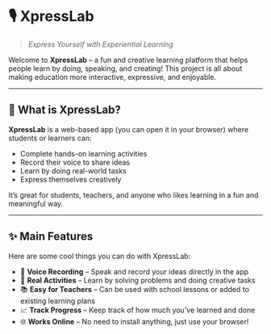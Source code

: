 # 🎙️ XpressLab

> _Express Yourself with Experiential Learning_

Welcome to **XpressLab** – a fun and creative learning platform that helps people learn by doing, speaking, and creating! This project is all about making education more interactive, expressive, and enjoyable.

---

## 🌟 What is XpressLab?

**XpressLab** is a web-based app (you can open it in your browser) where students or learners can:

- Complete hands-on learning activities
- Record their voice to share ideas
- Learn by doing real-world tasks
- Express themselves creatively

It’s great for students, teachers, and anyone who likes learning in a fun and meaningful way.

---

## ✨ Main Features

Here are some cool things you can do with XpressLab:

- 🎤 **Voice Recording** – Speak and record your ideas directly in the app
- 🧠 **Real Activities** – Learn by solving problems and doing creative tasks
- 📚 **Easy for Teachers** – Can be used with school lessons or added to existing learning plans
- 📈 **Track Progress** – Keep track of how much you've learned and done
- 🌐 **Works Online** – No need to install anything, just use your browser!
